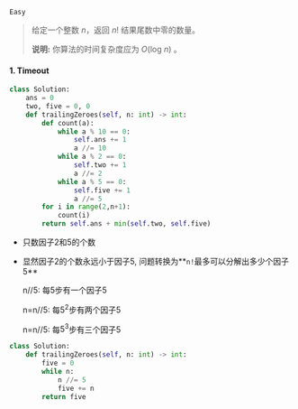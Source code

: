 `Easy`

> 给定一个整数 *n*，返回 *n*! 结果尾数中零的数量。
>
> **说明:** 你算法的时间复杂度应为 *O*(log *n*) 。

#### 1.  Timeout

```python
class Solution:
    ans = 0
    two, five = 0, 0
    def trailingZeroes(self, n: int) -> int: 
        def count(a):
            while a % 10 == 0:
                self.ans += 1
                a //= 10
            while a % 2 == 0:
                self.two += 1
                a //= 2
            while a % 5 == 0:
                self.five += 1
                a //= 5
        for i in range(2,n+1):
            count(i)
        return self.ans + min(self.two, self.five) 
```

- 只数因子2和5的个数

- 显然因子2的个数永远小于因子5, 问题转换为**`n!`最多可以分解出多少个因子 5**

    n//5: 每5步有一个因子5

    n=n//5: 每$5^2$步有两个因子5

    n=n//5: 每$5^3$步有三个因子5

```python
class Solution:
    def trailingZeroes(self, n: int) -> int: 
        five = 0
        while n:
            n //= 5
            five += n
        return five
```

